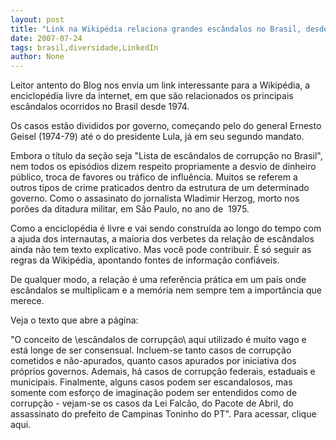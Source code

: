 ```yaml
---
layout: post
title: "Link na Wikipédia relaciona grandes escândalos no Brasil, desde 1974 "
date: 2007-07-24
tags: brasil,diversidade,LinkedIn
author: None
---
```

Leitor antento do Blog nos envia um link interessante para a Wikip&eacute;dia, a enciclop&eacute;dia livre da internet, em que s&atilde;o relacionados os principais esc&acirc;ndalos ocorridos no Brasil desde 1974. 

Os casos est&atilde;o divididos por governo, come&ccedil;ando pelo do general Ernesto Geisel (1974-79) at&eacute; o do presidente Lula, j&aacute; em seu segundo mandato. 

Embora o t&iacute;tulo da se&ccedil;&atilde;o seja &quot;Lista de esc&acirc;ndalos de corrup&ccedil;&atilde;o no Brasil&quot;, nem todos os epis&oacute;dios dizem respeito propriamente a desvio de dinheiro p&uacute;blico, troca de favores ou tr&aacute;fico de influ&ecirc;ncia. 
Muitos se referem a outros tipos de crime praticados dentro da estrutura de um determinado governo. Como o assasinato do jornalista Wladimir Herzog, morto nos por&otilde;es da ditadura militar, em S&atilde;o Paulo, no ano de &nbsp;1975. 

Como a enciclop&eacute;dia &eacute; livre e vai sendo constru&iacute;da ao longo do tempo com a ajuda dos internautas,&nbsp;a maioria dos&nbsp;verbetes da rela&ccedil;&atilde;o de esc&acirc;ndalos ainda n&atilde;o tem texto explicativo. Mas voc&ecirc; pode contribuir. &Eacute; s&oacute; seguir as regras da Wikip&eacute;dia, apontando fontes de informa&ccedil;&atilde;o confi&aacute;veis. 

De qualquer modo, a rela&ccedil;&atilde;o &eacute; uma refer&ecirc;ncia&nbsp;pr&aacute;tica&nbsp;em um pa&iacute;s onde esc&acirc;ndalos se multiplicam e a mem&oacute;ria nem sempre tem a import&acirc;ncia que merece. 

Veja o texto que abre a p&aacute;gina:

&quot;O conceito de \esc&acirc;ndalos de corrup&ccedil;&atilde;o\ aqui utilizado &eacute; muito vago e est&aacute; longe de ser consensual. Incluem-se tanto casos de corrup&ccedil;&atilde;o cometidos e n&atilde;o-apurados, quanto casos apurados por iniciativa dos pr&oacute;prios governos. Ademais, h&aacute; casos de corrup&ccedil;&atilde;o federais, estaduais e municipais. Finalmente, alguns casos podem ser escandalosos, mas somente com esfor&ccedil;o de imagina&ccedil;&atilde;o podem ser entendidos como de corrup&ccedil;&atilde;o - vejam-se os casos da Lei Falc&atilde;o, do Pacote de Abril, do assassinato do prefeito de Campinas Toninho do PT&quot;. 
Para acessar, clique aqui. 